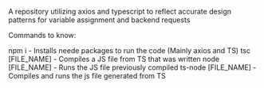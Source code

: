 A repository utilizing axios and typescript to reflect accurate design patterns for variable assignment and backend requests

Commands to know: 

npm i - Installs neede packages to run the code (Mainly axios and TS)
tsc [FILE_NAME] - Compiles a JS file from TS that was written
node [FILE_NAME] - Runs the JS file previously compiled
ts-node [FILE_NAME] - Compiles and runs the js file generated from TS